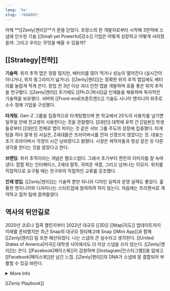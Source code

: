 ```yaml
---
lang: 'ko'
slug: '/6AA063'
---
```


어제 **[[Zenly|젠리]]**가 문을 닫았다. 프랑스의 한 개발자로부터 시작해 3천억에 스냅에 인수된 기술 [[Small yet Powerful|강소]] 기업은 어떻게 성장하고 어떻게 사라졌을까. 그리고 우리는 무엇을 배울 수 있을까?

## [[Strategy|전략]]

**기술력**. 위치 추적 앱은 정말 많지만, 배터리를 많이 먹거나 성능이 떨어진다 (실시간이 아니거나, 위치 동그라미가 넓거나). [[Zenly|젠리]]는 정확한 위치 추적 앱임에도 배터리를 놀랍게 적게 쓴다. 창업 전 3년 이상 자녀 안전 앱을 개발하며 효율 좋은 위치 추적을 연구했다. [[Zenly|젠리]] 초기에도 [[Ph.D.|박사]]급 인재들을 채용하며 독자적인 기술력을 보유했다. 서버와 [[Front-end|프론트엔드]] 기술도 시니어 엔지니어 위주로 소수 정예 기업을 구성했다.

**타게팅**. Gen-Z 그룹을 집중적으로 타게팅했으며 한 학교에서 25%의 사용자를 넘기면 일주일 안에 전교생이 사용한다는 것을 관찰했다. [[대만]] 대학에 유학 간 [[일본]] 학생들로부터 [[대만]] 전체로 앱이 퍼지는 것 같은 서브 그룹 주도의 성장에 집중했다. 타게팅을 하다 알게 된 사실은, Z세대들은 프라이버시를 전혀 신경쓰지 않았다는 것. 대표는 초기 프라이버시 걱정이 시간 낭비였다고 밝혔다. 시장은 제작자들과 항상 같은 듯 다른 생각을 한다는 것을 알았다고 한다.

**브랜딩**. 위치 추적이라는 개념은 혐오스럽다. 그래서 초기부터 찐친의 이미지를 잘 녹여냈다. 팝팝 튀는 인터페이스, Z세대 말투, 귀여운 색깔, 그리고 넘쳐나는 이모지. 위치를 직접적으로 요구될 때는 친구와의 직접적인 교류를 강조했다.

**인재 영입**. [[Zenly|젠리]]는 기술력 뿐만 아니라 디자인 실력과 운영 실력도 좋았다. 훌륭한 엔지니어와 디자이너는 스타트업에 참여하려 하지 않는다. 처음에는 프리랜서로 계약하고 점차 팀에 끌여들였다.

## 역사의 뒤안길로

2020년 코로나 집콕 챌린지부터 2022년 대규모 [[3D]] [[Map|지도]] 업데이트까지 미래를 준비했지만 최근 Snap의 대규모 정리해고에 Snap [[Mini App]]과 함께 [[Zenly|젠리]] 팀 또한 해산되었다. 나는 스냅의 큰 실수라고 생각한다. [[United States of America|미국]] 대학생 사이에서도 더 이상 스냅을 쓰지 않는다. [[Zenly|젠리]]는 쓴다. [[Facebook|페이스북]]이 감원하며 [[Instagram|인스타그램]]을 없애고 [[Facebook|페이스북]]만 남긴 느낌. [[Zenly|젠리]]의 DNA가 스냅에 잘 결합되어 부활할 수 있길 바란다.

<details>
<summary>More Info</summary>

- [Alexis Bonillo - Zenly](https://www.youtube.com/watch?v=BCOF9V7bQUo)
- [Zenly uses Docker 1.12 to scale analytics for over 500M data points per day](https://www.youtube.com/watch?v=AnHRHi2nJAE)
- [How Zenly Nailed It - Product Methods!](https://www.slideshare.net/MaximeBraud/how-zenly-nailed-it-product-analysis)
- [Zenly's Antoine Martin on Next-Level Location Sharing at Disrupt London 2016](https://www.youtube.com/watch?v=q61Jm2VUUmQ)
- [B2Secrets with Antoine Martin, CEO at Zenly](https://www.youtube.com/watch?v=l5dFuyyOY7A)
- [Symbiote (Company) Zenly Analysis](https://carpedm30.notion.site/Zenly-2011-Acq-by-Snap-213M-4a4deaf155144fd49ed076a1f60b31ad)

</details>

[[Zenly Playbook]]
